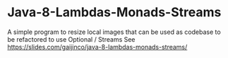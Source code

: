 # Java-8-Lambdas-Monads-Streams
A simple program to resize local images that can be used as codebase to be refactored to use Optional / Streams
See https://slides.com/gaijinco/java-8-lambdas-monads-streams/
